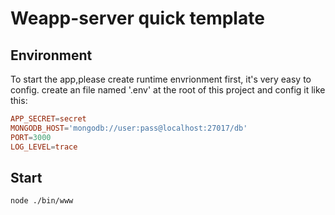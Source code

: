 # Weapp-server quick template

## Environment

To start the app,please create runtime envrionment first, it's very easy to
config.
create an file named '.env' at the root of this project and config it like
this: 

```conf
APP_SECRET=secret
MONGODB_HOST='mongodb://user:pass@localhost:27017/db'
PORT=3000
LOG_LEVEL=trace
```

## Start

```bash
node ./bin/www
```